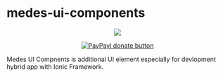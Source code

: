 # medes-ui-components

<p align="center">
  <a href="https://doc.mediadesain.com/">
    <img src="https://www.mediadesain.com/Public/img/elements/logo.png">
  </a>
</p>

<p align="center">
    <a href="https://www.paypal.com/">
        <img src="https://img.shields.io/badge/paypal-donate-yellow.svg" alt="PayPayl donate button" />
    </a>
</p>


Medes UI Compnents is additional UI element especially for devlopment hybrid app with Ionic Framework.
